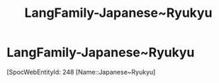 ﻿---
title: "LangFamily-Japanese~Ryukyu"
type: LangFamily
tags: 
- Lang_Family
---

# LangFamily-Japanese~Ryukyu

[SpocWebEntityId: 248
[Name::Japanese~Ryukyu]

